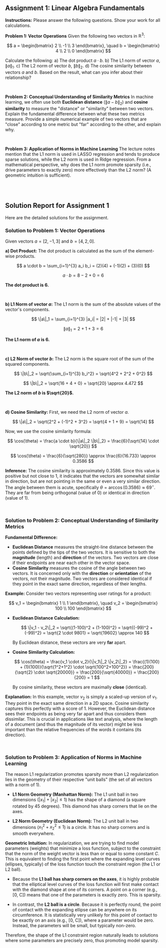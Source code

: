 ## Assignment 1: Linear Algebra Fundamentals

**Instructions:** Please answer the following questions. Show your work for all calculations.

**Problem 1: Vector Operations**
Given the following two vectors in $\mathbb{R}^3$:

$$
a = \begin{bmatrix} 2 \\ -1 \\ 3 \end{bmatrix}, \quad b = \begin{bmatrix} 4 \\ 2 \\ 0 \end{bmatrix}
$$

Calculate the following:
a) The dot product $a \cdot b$.
b) The L1 norm of vector $a$, $\|a\|_1$.
c) The L2 norm of vector $b$, $\|b\|_2$.
d) The cosine similarity between vectors $a$ and $b$. Based on the result, what can you infer about their relationship?

<br>

**Problem 2: Conceptual Understanding of Similarity Metrics**
In machine learning, we often use both **Euclidean distance** ($\|a - b\|_2$) and **cosine similarity** to measure the "distance" or "similarity" between two vectors. Explain the fundamental difference between what these two metrics measure. Provide a simple numerical example of two vectors that are "close" according to one metric but "far" according to the other, and explain why.

<br>

**Problem 3: Application of Norms in Machine Learning**
The lecture notes mention that the L1 norm is used in LASSO regression and tends to produce sparse solutions, while the L2 norm is used in Ridge regression. From a mathematical perspective, why does the L1 norm promote sparsity (i.e., drive parameters to exactly zero) more effectively than the L2 norm? (A geometric intuition is sufficient).

<br>
<br>

## Solution Report for Assignment 1

Here are the detailed solutions for the assignment.

### **Solution to Problem 1: Vector Operations**

Given vectors $a = [2, -1, 3]$ and $b = [4, 2, 0]$.

**a) Dot Product:**
The dot product is calculated as the sum of the element-wise products.

$$
a \cdot b = \sum_{i=1}^{3} a_i b_i = (2)(4) + (-1)(2) + (3)(0)
$$

$$
a \cdot b = 8 - 2 + 0 = 6
$$

**The dot product is 6.**

<br>

**b) L1 Norm of vector $a$:**
The L1 norm is the sum of the absolute values of the vector's components.

$$
\|a\|_1 = \sum_{i=1}^{3} |a_i| = |2| + |-1| + |3|
$$

$$
\|a\|_1 = 2 + 1 + 3 = 6
$$

**The L1 norm of $a$ is 6.**

<br>

**c) L2 Norm of vector $b$:**
The L2 norm is the square root of the sum of the squared components.

$$
\|b\|_2 = \sqrt{\sum_{i=1}^{3} b_i^2} = \sqrt{4^2 + 2^2 + 0^2}
$$

$$
\|b\|_2 = \sqrt{16 + 4 + 0} = \sqrt{20} \approx 4.472
$$

**The L2 norm of $b$ is $\sqrt{20}$.**

<br>

**d) Cosine Similarity:**
First, we need the L2 norm of vector $a$.

$$
\|a\|_2 = \sqrt{2^2 + (-1)^2 + 3^2} = \sqrt{4 + 1 + 9} = \sqrt{14}
$$

Now, we use the cosine similarity formula:

$$
\cos(\theta) = \frac{a \cdot b}{\|a\|_2 \|b\|_2} = \frac{6}{\sqrt{14} \cdot \sqrt{20}}
$$

$$
\cos(\theta) = \frac{6}{\sqrt{280}} \approx \frac{6}{16.733} \approx 0.3586
$$

**Inference:** The cosine similarity is approximately 0.3586. Since this value is positive but not close to 1, it indicates that the vectors are somewhat similar in direction, but are not pointing in the same or even a very similar direction. The angle between them is acute, specifically $\theta = \arccos(0.3586) \approx 69^\circ$. They are far from being orthogonal (value of 0) or identical in direction (value of 1).

<br>

### **Solution to Problem 2: Conceptual Understanding of Similarity Metrics**

**Fundamental Difference:**
* **Euclidean Distance** measures the straight-line distance between the points defined by the tips of the two vectors. It is sensitive to both the **magnitude** (length) and **direction** of the vectors. Two vectors are close if their endpoints are near each other in the vector space.
* **Cosine Similarity** measures the cosine of the angle between two vectors. It is concerned only with the **direction** or **orientation** of the vectors, not their magnitude. Two vectors are considered identical if they point in the exact same direction, regardless of their lengths.

**Example:**
Consider two vectors representing user ratings for a product:

$$
v_1 = \begin{bmatrix} 1 \\ 1 \end{bmatrix}, \quad v_2 = \begin{bmatrix} 100 \\ 100 \end{bmatrix}
$$

* **Euclidean Distance Calculation:**

    $$
    \|v_1 - v_2\|_2 = \sqrt{(1-100)^2 + (1-100)^2} = \sqrt{(-99)^2 + (-99)^2} = \sqrt{2 \cdot 9801} = \sqrt{19602} \approx 140
    $$

    By Euclidean distance, these vectors are very **far** apart.

* **Cosine Similarity Calculation:**

    $$
    \cos(\theta) = \frac{v_1 \cdot v_2}{\|v_1\|_2 \|v_2\|_2} = \frac{(1)(100) + (1)(100)}{\sqrt{1^2+1^2} \cdot \sqrt{100^2+100^2}} = \frac{200}{\sqrt{2} \cdot \sqrt{20000}} = \frac{200}{\sqrt{40000}} = \frac{200}{200} = 1
    $$
    
    By cosine similarity, these vectors are maximally **close** (identical).

**Explanation:** In this example, vector $v_2$ is simply a scaled-up version of $v_1$. They point in the exact same direction in a 2D space. Cosine similarity captures this perfectly with a score of 1. However, the Euclidean distance sees their endpoints as being very far apart and thus considers them dissimilar. This is crucial in applications like text analysis, where the length of a document (and thus the magnitude of its vector) might be less important than the relative frequencies of the words it contains (its direction).

<br>

### **Solution to Problem 3: Application of Norms in Machine Learning**

The reason L1 regularization promotes sparsity more than L2 regularization lies in the geometry of their respective "unit balls" (the set of all vectors with a norm of 1).

* **L1 Norm Geometry (Manhattan Norm):** The L1 unit ball in two dimensions ($|x_1| + |x_2| \leq 1$) has the shape of a diamond (a square rotated by 45 degrees). This diamond has sharp corners that lie on the axes.

* **L2 Norm Geometry (Euclidean Norm):** The L2 unit ball in two dimensions ($x_1^2 + x_2^2 \leq 1$) is a circle. It has no sharp corners and is smooth everywhere.

**Geometric Intuition:**
In regularization, we are trying to find model parameters (weights) that minimize a loss function, subject to the constraint that the norm of the weight vector is less than or equal to some constant $C$. This is equivalent to finding the first point where the expanding level curves (ellipses, typically) of the loss function touch the constraint region (the L1 or L2 ball).

* Because the **L1 ball has sharp corners on the axes**, it is highly probable that the elliptical level curves of the loss function will first make contact with the diamond shape at one of its corners. A point on a corner (e.g., [0, C]) means that one of the parameters is exactly zero. This is sparsity.

* In contrast, the **L2 ball is a circle**. Because it is perfectly round, the point of contact with the expanding ellipse can be anywhere on its circumference. It is statistically very unlikely for this point of contact to be exactly on an axis (e.g., [0, C]), where a parameter would be zero. Instead, the parameters will be small, but typically non-zero.

Therefore, the shape of the L1 constraint region naturally leads to solutions where some parameters are precisely zero, thus promoting model sparsity.